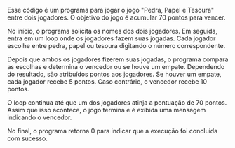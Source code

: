 
Esse código é um programa para jogar o jogo "Pedra, Papel e Tesoura" entre dois jogadores. O objetivo do jogo é acumular 70 pontos para vencer.

No início, o programa solicita os nomes dos dois jogadores. Em seguida, entra em um loop onde os jogadores fazem suas jogadas. Cada jogador escolhe entre pedra, papel ou tesoura digitando o número correspondente.

Depois que ambos os jogadores fizerem suas jogadas, o programa compara as escolhas e determina o vencedor ou se houve um empate. Dependendo do resultado, são atribuídos pontos aos jogadores. Se houver um empate, cada jogador recebe 5 pontos. Caso contrário, o vencedor recebe 10 pontos.

O loop continua até que um dos jogadores atinja a pontuação de 70 pontos. Assim que isso acontece, o jogo termina e é exibida uma mensagem indicando o vencedor.

No final, o programa retorna 0 para indicar que a execução foi concluída com sucesso.